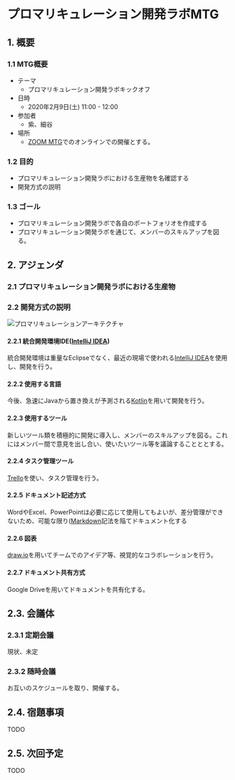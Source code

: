 # プロマリキュレーション開発ラボMTG

## 1. 概要
### 1.1 MTG概要
- テーマ
  - プロマリキュレーション開発ラボキックオフ
- 日時
  - 2020年2月9日(土) 11:00 - 12:00
- 参加者
  - 紫、細谷
- 場所
  - [ZOOM MTG](https://zoom.us/jp-jp/meetings.html)でのオンラインでの開催とする。

### 1.2 目的
- プロマリキュレーション開発ラボにおける生産物を名確認する
- 開発方式の説明

### 1.3 ゴール
- プロマリキュレーション開発ラボで各自のポートフォリオを作成する
- プロマリキュレーション開発ラボを通じて、メンバーのスキルアップを図る。

## 2. アジェンダ
### 2.1 プロマリキュレーション開発ラボにおける生産物

### 2.2 開発方式の説明

![プロマリキュレーションアーキテクチャ](https://github.com/tamito0201/promari-curation/blob/develop/doc/meeting/20200209%20-%20MTG/img/2020208_Promari_Curation_Architecture_Rough_Sketch.jpg)

#### 2.2.1 統合開発環境IDE([IntelliJ IDEA](https://ja.wikipedia.org/wiki/IntelliJ_IDEA))
統合開発環境は重量なEclipseでなく、最近の現場で使われる[IntelliJ IDEA](https://ja.wikipedia.org/wiki/IntelliJ_IDEA)を使用し、開発を行う。
#### 2.2.2 使用する言語
今後、急速にJavaから置き換えが予測される[Kotlin](https://ja.wikipedia.org/wiki/Kotlin)を用いて開発を行う。
#### 2.2.3 使用するツール
新しいツール類を積極的に開発に導入し、メンバーのスキルアップを図る。これにはメンバー間で意見を出し合い、使いたいツール等を議論することととする。
#### 2.2.4 タスク管理ツール
[Trello](https://trello.com/)を使い、タスク管理を行う。
#### 2.2.5 ドキュメント記述方式
WordやExcel、PowerPointは必要に応じて使用してもよいが、差分管理ができないため、可能な限り([Markdown](https://ja.wikipedia.org/wiki/Markdown)記法を陥てドキュメント化する
#### 2.2.6 図表
[draw.io](https://www.draw.io/)を用いてチームでのアイデア等、視覚的なコラボレーションを行う。
#### 2.2.7 ドキュメント共有方式
Google Driveを用いてドキュメントを共有化する。

## 2.3. 会議体
### 2.3.1 定期会議
現状、未定
### 2.3.2 随時会議
お互いのスケジュールを取り、開催する。

## 2.4. 宿題事項
TODO

## 2.5. 次回予定
TODO
